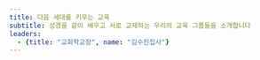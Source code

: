 ```yaml
---
title: 다음 세대를 키우는 교육
subtitle: 성경을 같이 배우고 서로 교제하는 우리의 교육 그룹들을 소개합니다
leaders:
  - {title: "교회학교장", name: "김수진집사"}
---
```

